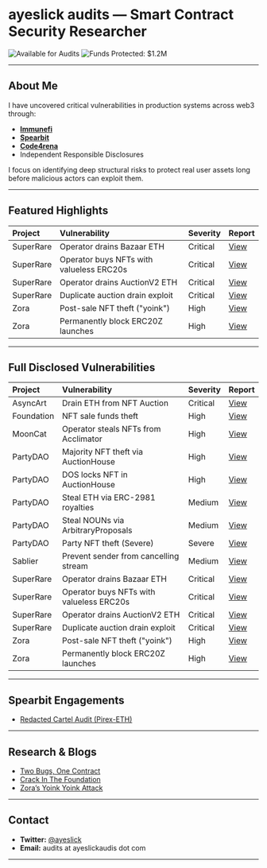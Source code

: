 # ayeslick audits — Smart Contract Security Researcher  

![Available for Audits](https://img.shields.io/badge/Status-Open%20for%20Audits-brightgreen)
![Funds Protected: $1.2M](https://img.shields.io/badge/Funds%20Protected-%241.2M-success)

---

## About Me

I have uncovered critical vulnerabilities in production systems across web3 through:
- [**Immunefi**](https://gist.github.com/ayeslick/0eddad50cd5148c76945978a0df8aebe)
- [**Spearbit**](https://github.com/redacted-cartel/audits/blob/master/dinero-pirex-eth/pirex-eth/spearbit.pdf)
- [**Code4rena**](https://code4rena.com/@ayeslick)
- Independent Responsible Disclosures

I focus on identifying deep structural risks to protect real user assets long before malicious actors can exploit them.

---

## Featured Highlights

| Project | Vulnerability | Severity | Report |
|:---|:---|:---|:---|
| SuperRare | Operator drains Bazaar ETH | Critical | [View](https://gist.github.com/ayeslick/956d97ef62e87584c7548ac0991b7fe3) |
| SuperRare | Operator buys NFTs with valueless ERC20s | Critical | [View](https://gist.github.com/ayeslick/e2b573252445dad4a8c7c3737c38024d) |
| SuperRare | Operator drains AuctionV2 ETH | Critical | [View](https://gist.github.com/ayeslick/6852a26cf3ae561f4c53bf4454088333) |
| SuperRare | Duplicate auction drain exploit | Critical | [View](https://gist.github.com/ayeslick/b91747ab21d7155566f9e0ba02f12e7e) |
| Zora | Post-sale NFT theft ("yoink") | High | [View](https://gist.github.com/ayeslick/0276c4cee7b67116e3c540a54ab05a72) |
| Zora | Permanently block ERC20Z launches | High | [View](https://gist.github.com/ayeslick/d8ab975ac072d37838fe4a44a7f80a90) |

---

## Full Disclosed Vulnerabilities

| Project | Vulnerability | Severity | Report |
|:---|:---|:---|:---|
| AsyncArt | Drain ETH from NFT Auction | Critical | [View](https://gist.github.com/ayeslick/02fcaaca9ed87555652464462438ba48) |
| Foundation | NFT sale funds theft | High | [View](https://gist.github.com/ayeslick/0eddad50cd5148c76945978a0df8aebe) |
| MoonCat | Operator steals NFTs from Acclimator | High | [View](https://gist.github.com/ayeslick/ae61b92aa555633388c1f460638c4d51) |
| PartyDAO | Majority NFT theft via AuctionHouse | High | [View](https://gist.github.com/ayeslick/efc6964f58a418c1bafcff2c56d213b0) |
| PartyDAO | DOS locks NFT in AuctionHouse | High | [View](https://gist.github.com/ayeslick/f27cecd9d6d5488ced7c52035bcbf257) |
| PartyDAO | Steal ETH via ERC-2981 royalties | Medium | [View](https://gist.github.com/ayeslick/c70ad2a78971631064c512878cb24613) |
| PartyDAO | Steal NOUNs via ArbitraryProposals | Medium | [View](https://gist.github.com/ayeslick/c09839724cf7c679178357bde0ac6d78) |
| PartyDAO | Party NFT theft (Severe) | Severe | [View](https://gist.github.com/ayeslick/9ee6ff2201a42e52905e23f1300d0519) |
| Sablier | Prevent sender from cancelling stream | Medium | [View](https://gist.github.com/ayeslick/c0cb3dab96b84e942cbf8e2e63c1bb96) |
| SuperRare | Operator drains Bazaar ETH | Critical | [View](https://gist.github.com/ayeslick/956d97ef62e87584c7548ac0991b7fe3) |
| SuperRare | Operator buys NFTs with valueless ERC20s | Critical | [View](https://gist.github.com/ayeslick/e2b573252445dad4a8c7c3737c38024d) |
| SuperRare | Operator drains AuctionV2 ETH | Critical | [View](https://gist.github.com/ayeslick/6852a26cf3ae561f4c53bf4454088333) |
| SuperRare | Duplicate auction drain exploit | Critical | [View](https://gist.github.com/ayeslick/b91747ab21d7155566f9e0ba02f12e7e) |
| Zora | Post-sale NFT theft ("yoink") | High | [View](https://gist.github.com/ayeslick/0276c4cee7b67116e3c540a54ab05a72) |
| Zora | Permanently block ERC20Z launches | High | [View](https://gist.github.com/ayeslick/d8ab975ac072d37838fe4a44a7f80a90) |

---

## Spearbit Engagements
- [Redacted Cartel Audit (Pirex-ETH)](https://github.com/redacted-cartel/audits/blob/master/dinero-pirex-eth/pirex-eth/spearbit.pdf)

---

## Research & Blogs

- [Two Bugs, One Contract](https://mirror.xyz/0x7c9228520C78fcF3143C55dde4F4103517214574/XYhrRg4_vYHliAIh6MB-dSplB6_5gACQqkiLwEhU4VA)
- [Crack In The Foundation](https://mirror.xyz/0x7c9228520C78fcF3143C55dde4F4103517214574/NB4C_n65Y37Kpp5-eCi6uTGdnn1__dCOqJ-6xwKmGUM)
- [Zora’s Yoink Yoink Attack](https://mirror.xyz/0x7c9228520C78fcF3143C55dde4F4103517214574/R5JmNhg7DJ0M94RYMT5aw3Bb_V5t3yNeu9w71pDOCwc)

---

## Contact

- **Twitter:** [@ayeslick](https://twitter.com/aye_shilck)  
- **Email:** audits at ayeslickaudis dot com

---
